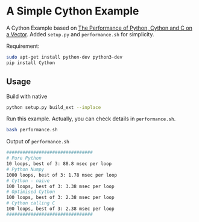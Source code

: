 # A Simple Cython Example

A Cython Example based on [The Performance of Python, Cython and C on a Vector](https://notes-on-cython.readthedocs.io/en/latest/std_dev.html). Added `setup.py` and `performance.sh` for simplicity.

Requirement:

```bash
sudo apt-get install python-dev python3-dev
pip install Cython
```

## Usage

Build with native

```bash
python setup.py build_ext --inplace
```

Run this example. Actually, you can check details in `performance.sh`.

```bash
bash performance.sh
```

Output of `performance.sh`

```bash
################################
# Pure Python
10 loops, best of 3: 88.8 msec per loop
# Python Numpy
1000 loops, best of 3: 1.78 msec per loop
# Cython - naive
100 loops, best of 3: 3.38 msec per loop
# Optimised Cython
100 loops, best of 3: 2.38 msec per loop
# Cython calling C
100 loops, best of 3: 2.38 msec per loop
################################       
```
